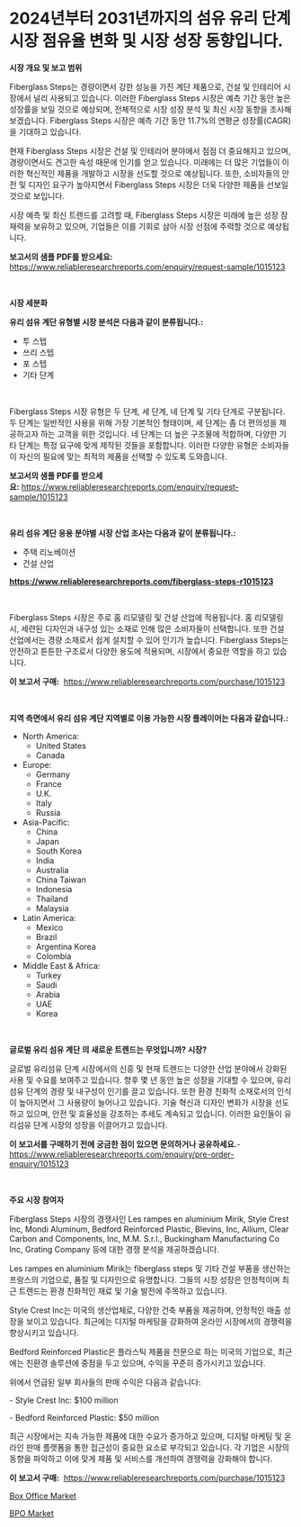 <p><h1>2024년부터 2031년까지의 섬유 유리 단계 시장 점유율 변화 및 시장 성장 동향입니다.</h1></p><p><strong>시장 개요 및 보고 범위</strong></p>
<p><p>Fiberglass Steps는 경량이면서 강한 성능을 가진 계단 제품으로, 건설 및 인테리어 시장에서 널리 사용되고 있습니다. 이러한 Fiberglass Steps 시장은 예측 기간 동안 높은 성장률을 보일 것으로 예상되며, 전체적으로 시장 성장 분석 및 최신 시장 동향을 조사해보겠습니다. Fiberglass Steps 시장은 예측 기간 동안 11.7%의 연평균 성장률(CAGR)을 기대하고 있습니다.</p><p>현재 Fiberglass Steps 시장은 건설 및 인테리어 분야에서 점점 더 중요해지고 있으며, 경량이면서도 견고한 속성 때문에 인기를 얻고 있습니다. 미래에는 더 많은 기업들이 이러한 혁신적인 제품을 개발하고 시장을 선도할 것으로 예상됩니다. 또한, 소비자들의 안전 및 디자인 요구가 높아지면서 Fiberglass Steps 시장은 더욱 다양한 제품을 선보일 것으로 보입니다.</p><p>시장 예측 및 최신 트렌드를 고려할 때, Fiberglass Steps 시장은 미래에 높은 성장 잠재력을 보유하고 있으며, 기업들은 이를 기회로 삼아 시장 선점에 주력할 것으로 예상됩니다.</p></p>
<p><strong>보고서의 샘플 PDF를 받으세요:</strong> <a href="https://www.reliableresearchreports.com/enquiry/request-sample/1015123">https://www.reliableresearchreports.com/enquiry/request-sample/1015123</a></p>
<p>&nbsp;</p>
<p><strong>시장 세분화</strong></p>
<p><strong>유리 섬유 계단 유형별 시장 분석은 다음과 같이 분류됩니다.:</strong></p>
<p><ul><li>투 스텝</li><li>쓰리 스텝</li><li>포 스텝</li><li>기타 단계</li></ul></p>
<p>&nbsp;</p>
<p><p>Fiberglass Steps 시장 유형은 두 단계, 세 단계, 네 단계 및 기타 단계로 구분됩니다. 두 단계는 일반적인 사용을 위해 가장 기본적인 형태이며, 세 단계는 좀 더 편의성을 제공하고자 하는 고객을 위한 것입니다. 네 단계는 더 높은 구조물에 적합하며, 다양한 기타 단계는 특정 요구에 맞게 제작된 것들을 포함합니다. 이러한 다양한 유형은 소비자들이 자신의 필요에 맞는 최적의 제품을 선택할 수 있도록 도와줍니다.</p></p>
<p><strong>보고서의 샘플 PDF를 받으세요:</strong>&nbsp;<a href="https://www.reliableresearchreports.com/enquiry/request-sample/1015123">https://www.reliableresearchreports.com/enquiry/request-sample/1015123</a></p>
<p>&nbsp;</p>
<p><strong> 유리 섬유 계단 응용 분야별 시장 산업 조사는 다음과 같이 분류됩니다.:</strong></p>
<p><ul><li>주택 리노베이션</li><li>건설 산업</li></ul></p>
<p><strong><a href="https://www.reliableresearchreports.com/fiberglass-steps-r1015123">https://www.reliableresearchreports.com/fiberglass-steps-r1015123</a></strong></p>
<p>&nbsp;</p>
<p><p>Fiberglass Steps 시장은 주로 홈 리모델링 및 건설 산업에 적용됩니다. 홈 리모델링 시, 세련된 디자인과 내구성 있는 소재로 인해 많은 소비자들이 선택합니다. 또한 건설 산업에서는 경량 소재로서 쉽게 설치할 수 있어 인기가 높습니다. Fiberglass Steps는 안전하고 튼튼한 구조로서 다양한 용도에 적용되며, 시장에서 중요한 역할을 하고 있습니다.</p></p>
<p><strong>이 보고서 구매:</strong>&nbsp; <a href="https://www.reliableresearchreports.com/purchase/1015123">https://www.reliableresearchreports.com/purchase/1015123</a></p>
<p>&nbsp;</p>
<p><strong>지역 측면에서 유리 섬유 계단 지역별로 이용 가능한 시장 플레이어는 다음과 같습니다.:</strong></p>
<p><ul>
    <li>
        North America:
        <ul>
            <li>United States</li>
            <li>Canada</li>
        </ul>
    </li>
    <li>
        Europe:
        <ul>
            <li>Germany</li>
            <li>France</li>
            <li>U.K.</li>
            <li>Italy</li>
            <li>Russia</li>
        </ul>
    </li>
    <li>
        Asia-Pacific:
        <ul>
            <li>China</li>
            <li>Japan</li>
            <li>South Korea</li>
            <li>India</li>
            <li>Australia</li>
            <li>China Taiwan</li>
            <li>Indonesia</li>
            <li>Thailand</li>
            <li>Malaysia</li>
        </ul>
    </li>
    <li>
        Latin America:
        <ul>
            <li>Mexico</li>
            <li>Brazil</li>
            <li>Argentina Korea</li>
            <li>Colombia</li>
        </ul>
    </li>
    <li>
        Middle East & Africa:
        <ul>
            <li>Turkey</li>
            <li>Saudi</li>
            <li>Arabia</li>
            <li>UAE</li>
            <li>Korea</li>
        </ul>
    </li>
    </ul></p>
<p>&nbsp;</p>
<p><strong>글로벌 유리 섬유 계단 의 새로운 트렌드는 무엇입니까? 시장?</strong></p>
<p><p>글로벌 유리섬유 단계 시장에서의 신흥 및 현재 트렌드는 다양한 산업 분야에서 강화된 사용 및 수요를 보여주고 있습니다. 향후 몇 년 동안 높은 성장을 기대할 수 있으며, 유리섬유 단계의 경량 및 내구성이 인기를 끌고 있습니다. 또한 환경 친화적 소재로서의 인식이 높아지면서 그 사용량이 늘어나고 있습니다. 기술 혁신과 디자인 변화가 시장을 선도하고 있으며, 안전 및 효율성을 강조하는 추세도 계속되고 있습니다. 이러한 요인들이 유리섬유 단계 시장의 성장을 이끌어가고 있습니다.</p></p>
<p><strong>이 보고서를 구매하기 전에 궁금한 점이 있으면 문의하거나 공유하세요.</strong>- <a href="https://www.reliableresearchreports.com/enquiry/pre-order-enquiry/1015123">https://www.reliableresearchreports.com/enquiry/pre-order-enquiry/1015123</a></p>
<p>&nbsp;</p>
<p><strong>주요 시장 참여자</strong></p>
<p><p>Fiberglass Steps 시장의 경쟁사인 Les rampes en aluminium Mirik, Style Crest Inc, Mondi Aluminum, Bedford Reinforced Plastic, Blevins, Inc, Allium, Clear Carbon and Components, Inc, M.M. S.r.l., Buckingham Manufacturing Co Inc, Grating Company 등에 대한 경쟁 분석을 제공하겠습니다.</p><p>Les rampes en aluminium Mirik는 fiberglass steps 및 기타 건설 부품을 생산하는 프랑스의 기업으로, 품질 및 디자인으로 유명합니다. 그들의 시장 성장은 안정적이며 최근 트렌드는 환경 친화적인 재료 및 기술 발전에 주목하고 있습니다.</p><p>Style Crest Inc는 미국의 생산업체로, 다양한 건축 부품을 제공하며, 안정적인 매출 성장을 보이고 있습니다. 최근에는 디지털 마케팅을 강화하여 온라인 시장에서의 경쟁력을 향상시키고 있습니다.</p><p>Bedford Reinforced Plastic은 플라스틱 제품을 전문으로 하는 미국의 기업으로, 최근에는 친환경 솔루션에 중점을 두고 있으며, 수익을 꾸준히 증가시키고 있습니다.</p><p>위에서 언급된 일부 회사들의 판매 수익은 다음과 같습니다:</p><p>- Style Crest Inc: $100 million</p><p>- Bedford Reinforced Plastic: $50 million</p><p>최근 시장에서는 지속 가능한 제품에 대한 수요가 증가하고 있으며, 디지털 마케팅 및 온라인 판매 플랫폼을 통한 접근성이 중요한 요소로 부각되고 있습니다. 각 기업은 시장의 동향을 파악하고 이에 맞게 제품 및 서비스를 개선하여 경쟁력을 강화해야 합니다.</p></p>
<p><strong>이 보고서 구매:</strong>&nbsp;&nbsp;<a href="https://www.reliableresearchreports.com/purchase/1015123">https://www.reliableresearchreports.com/purchase/1015123</a></p>
<p><p><a href="https://github.com/peachesmcdowel1/Market-Research-Report-List-2/blob/main/box-office-market.md">Box Office Market</a></p><p><a href="https://github.com/edytherolanlouisejk1miz0wig/Market-Research-Report-List-2/blob/main/bpo-market.md">BPO Market</a></p></p>